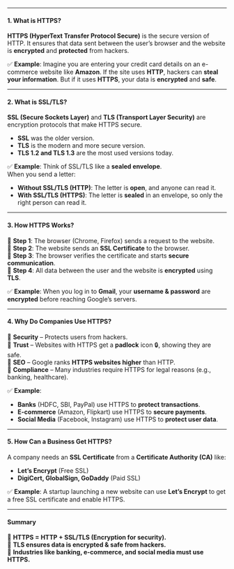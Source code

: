 
---

#### **1. What is HTTPS?**

**HTTPS (HyperText Transfer Protocol Secure)** is the secure version of HTTP. It ensures that data sent between the user’s browser and the website is **encrypted** and **protected** from hackers.

✅ **Example**: Imagine you are entering your credit card details on an e-commerce website like **Amazon**. If the site uses **HTTP**, hackers can **steal your information**. But if it uses **HTTPS**, your data is **encrypted** and **safe**.

---

#### **2. What is SSL/TLS?**

**SSL (Secure Sockets Layer)** and **TLS (Transport Layer Security)** are encryption protocols that make HTTPS secure.

- **SSL** was the older version.
- **TLS** is the modern and more secure version.
- **TLS 1.2 and TLS 1.3** are the most used versions today.

✅ **Example**: Think of SSL/TLS like a **sealed envelope**.  
When you send a letter:

- **Without SSL/TLS (HTTP)**: The letter is **open**, and anyone can read it.
- **With SSL/TLS (HTTPS)**: The letter is **sealed** in an envelope, so only the right person can read it.

---

#### **3. How HTTPS Works?**

🔹 **Step 1**: The browser (Chrome, Firefox) sends a request to the website.  
🔹 **Step 2**: The website sends an **SSL Certificate** to the browser.  
🔹 **Step 3**: The browser verifies the certificate and starts **secure communication**.  
🔹 **Step 4**: All data between the user and the website is **encrypted** using **TLS**.

✅ **Example**: When you log in to **Gmail**, your **username & password** are **encrypted** before reaching Google’s servers.

---

#### **4. Why Do Companies Use HTTPS?**

🔹 **Security** – Protects users from hackers.  
🔹 **Trust** – Websites with HTTPS get a **padlock** icon 🔒, showing they are safe.  
🔹 **SEO** – Google ranks **HTTPS websites higher** than HTTP.  
🔹 **Compliance** – Many industries require HTTPS for legal reasons (e.g., banking, healthcare).

✅ **Example**:

- **Banks** (HDFC, SBI, PayPal) use HTTPS to **protect transactions**.
- **E-commerce** (Amazon, Flipkart) use HTTPS to **secure payments**.
- **Social Media** (Facebook, Instagram) use HTTPS to **protect user data**.

---

#### **5. How Can a Business Get HTTPS?**

A company needs an **SSL Certificate** from a **Certificate Authority (CA)** like:

- **Let’s Encrypt** (Free SSL)
- **DigiCert, GlobalSign, GoDaddy** (Paid SSL)

✅ **Example**: A startup launching a new website can use **Let’s Encrypt** to get a free SSL certificate and enable HTTPS.

---

#### **Summary**

🔹 **HTTPS = HTTP + SSL/TLS (Encryption for security).**  
🔹 **TLS ensures data is encrypted & safe from hackers.**  
🔹 **Industries like banking, e-commerce, and social media must use HTTPS.**

